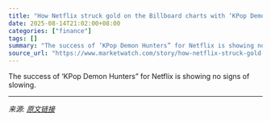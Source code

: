 ```yaml
---
title: "How Netflix struck gold on the Billboard charts with ‘KPop Demon Hunters’"
date: 2025-08-14T21:02:00+08:00
categories: ["finance"]
tags: []
summary: "The success of ‘KPop Demon Hunters” for Netflix is showing no signs of slowing."
source_url: "https://www.marketwatch.com/story/how-netflix-struck-gold-on-the-billboard-charts-with-kpop-demon-hunters-0c4ee763?mod=mw_rss_topstories"
---
```


The success of ‘KPop Demon Hunters” for Netflix is showing no signs of slowing.

---

*来源: [原文链接](https://www.marketwatch.com/story/how-netflix-struck-gold-on-the-billboard-charts-with-kpop-demon-hunters-0c4ee763?mod=mw_rss_topstories)*
